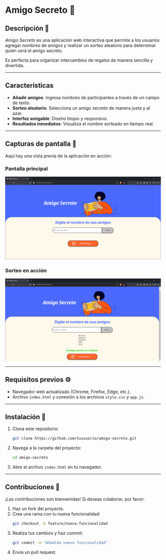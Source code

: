 # Amigo Secreto 🎁

## Descripción 📖

_Amigo Secreto_ es una aplicación web interactiva que permite a los usuarios agregar nombres de amigos y realizar un sorteo aleatorio para determinar quién será el amigo secreto.

Es perfecta para organizar intercambios de regalos de manera sencilla y divertida.

---

## Características 

- **Añadir amigos**: Ingresa nombres de participantes a través de un campo de texto.
- **Sorteo aleatorio**: Selecciona un amigo secreto de manera justa y al azar.
- **Interfaz amigable**: Diseño limpio y responsivo.
- **Resultados inmediatos**: Visualiza el nombre sorteado en tiempo real.

---

## Capturas de pantalla 📸

Aquí hay una vista previa de la aplicación en acción:

### Pantalla principal
![Pantalla principal](assets/screenshots/pantalla_principal.png)

### Sorteo en acción
![Sorteo](assets/screenshots/sorteo.png)

---

## Requisitos previos ⚙️

- Navegador web actualizado (Chrome, Firefox, Edge, etc.).
- Archivo `index.html` y conexión a los archivos `style.css` y `app.js`.

---

## Instalación 🚀

1. Clona este repositorio:
   ```bash
   git clone https://github.com/tuusuario/amigo-secreto.git
   ```
2. Navega a la carpeta del proyecto:
   ```bash
   cd amigo-secreto
   ```
3. Abre el archivo `index.html` en tu navegador.

---

## Contribuciones 🤝

¡Las contribuciones son bienvenidas! Si deseas colaborar, por favor:

1. Haz un fork del proyecto.
2. Crea una rama con tu nueva funcionalidad:
   ```bash
   git checkout -b feature/nueva-funcionalidad
   ```
3. Realiza tus cambios y haz commit:
   ```bash
   git commit -m "Añadida nueva funcionalidad"
   ```
4. Envía un pull request.

